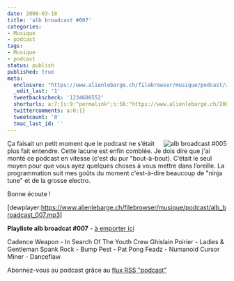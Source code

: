 ```yaml
---
date: 2008-03-18
title: 'alb broadcast #007'
categories:
- Musique
- podcast
tags:
- Musique
- podcast
status: publish
published: true
meta:
  enclosure: "https://www.alienlebarge.ch/filebrowser/musique/podcast/alb_broadcast_007.mp3\r\n14474157\r\naudio/mpeg"
  _edit_last: '1'
  tweetbackscheck: '1234606552'
  shorturls: a:7:{s:9:"permalink";s:56:"https://www.alienlebarge.ch/2008/03/18/alb-broadcast-007/";s:7:"tinyurl";s:25:"https://tinyurl.com/37bcyd";s:4:"isgd";s:17:"https://is.gd/ikdo";s:5:"bitly";s:18:"https://bit.ly/d4IJ";s:5:"snipr";s:22:"https://snipr.com/b9x79";s:5:"snurl";s:22:"https://snurl.com/b9x79";s:7:"snipurl";s:24:"https://snipurl.com/b9x79";}
  twittercomments: a:0:{}
  tweetcount: '0'
  tmac_last_id: ''
---
```

<a title="alb broadcast #007" href="https://dlgjp9x71cipk.cloudfront.net/2007/07/alb-broadcast-logo.png"><img title="alb broadcast #005" src="https://dlgjp9x71cipk.cloudfront.net/2007/07/alb-broadcast-logo.thumbnail.png" alt="alb broadcast #005" align="right" /></a>Ça faisait un petit moment que le podcast ne s’était plus fait entendre. Cette lacune est enfin comblée. Je dois dire que j'ai monté ce podcast en vitesse (c'est du pur "bout-à-bout). C’était le seul moyen pour que vous ayez quelques choses à vous mettre dans l’oreille. La programmation suit mes goûts du moment c'est-à-dire beaucoup de "ninja tune" et de la grosse electro.

Bonne écoute !

[dewplayer:https://www.alienlebarge.ch/filebrowser/musique/podcast/alb_broadcast_007.mp3]

<!--more-->

<strong>Playliste alb broadcat #007</strong> - <a title="Télécharger alb broadcast #007" href="https://www.alienlebarge.ch/filebrowser/musique/podcast/alb_broadcast_007.mp3">à emporter ici</a>

Cadence Weapon - In Search Of The Youth Crew
Ghislain Poirier - Ladies &amp; Gentleman
Spank Rock - Bump
Pest - Pat Pong
Feadz - Numanoid
Cursor Miner - Danceflaw

Abonnez-vous au podcast grâce au <a title="Flux RSS Podcast" href="feed://www.alienlebarge.ch/?feed=rss2&amp;category_name=podcast">flux RSS "podcast"</a>
